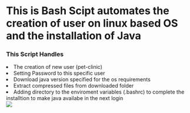 <h1>This is Bash Scipt automates the creation of user on linux based OS and the installation of Java </h1>
<h3>This Script Handles</h3>
<li>The creation of new user (pet-clinic)</li>
<li>Setting Password to this specific user</li>
<li>Download java version specified for the os requirements</li>
<li>Extract compressed files from downloaded folder</li>
<li>Adding directory to the enviroment variables (.bashrc) to complete the installtion to make java availabe in the next login</li>
<image src="Task 1.png"></image>

